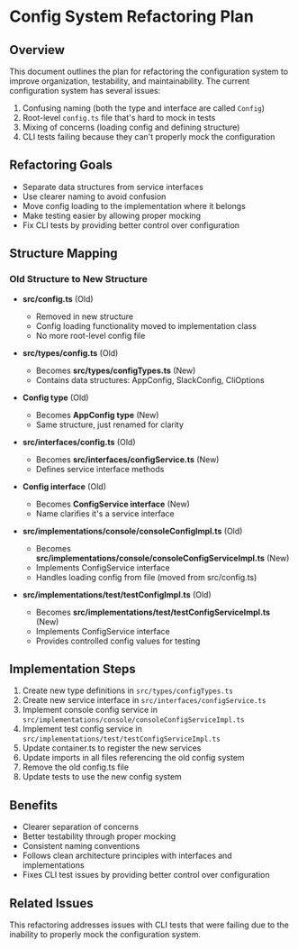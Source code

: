# Config System Refactoring Plan

## Overview

This document outlines the plan for refactoring the configuration system to improve organization, testability, and maintainability. The current configuration system has several issues:

1. Confusing naming (both the type and interface are called `Config`)
2. Root-level `config.ts` file that's hard to mock in tests
3. Mixing of concerns (loading config and defining structure)
4. CLI tests failing because they can't properly mock the configuration

## Refactoring Goals

- Separate data structures from service interfaces
- Use clearer naming to avoid confusion
- Move config loading to the implementation where it belongs
- Make testing easier by allowing proper mocking
- Fix CLI tests by providing better control over configuration

## Structure Mapping

### Old Structure to New Structure

* **src/config.ts** (Old)
  * Removed in new structure
  * Config loading functionality moved to implementation class
  * No more root-level config file

* **src/types/config.ts** (Old)
  * Becomes **src/types/configTypes.ts** (New)
  * Contains data structures: AppConfig, SlackConfig, CliOptions

* **Config type** (Old)
  * Becomes **AppConfig type** (New)
  * Same structure, just renamed for clarity

* **src/interfaces/config.ts** (Old)
  * Becomes **src/interfaces/configService.ts** (New)
  * Defines service interface methods

* **Config interface** (Old)
  * Becomes **ConfigService interface** (New)
  * Name clarifies it's a service interface

* **src/implementations/console/consoleConfigImpl.ts** (Old)
  * Becomes **src/implementations/console/consoleConfigServiceImpl.ts** (New)
  * Implements ConfigService interface
  * Handles loading config from file (moved from src/config.ts)

* **src/implementations/test/testConfigImpl.ts** (Old)
  * Becomes **src/implementations/test/testConfigServiceImpl.ts** (New)
  * Implements ConfigService interface
  * Provides controlled config values for testing

## Implementation Steps

1. Create new type definitions in `src/types/configTypes.ts`
2. Create new service interface in `src/interfaces/configService.ts`
3. Implement console config service in `src/implementations/console/consoleConfigServiceImpl.ts`
4. Implement test config service in `src/implementations/test/testConfigServiceImpl.ts`
5. Update container.ts to register the new services
6. Update imports in all files referencing the old config system
7. Remove the old config.ts file
8. Update tests to use the new config system

## Benefits

- Clearer separation of concerns
- Better testability through proper mocking
- Consistent naming conventions
- Follows clean architecture principles with interfaces and implementations
- Fixes CLI test issues by providing better control over configuration

## Related Issues

This refactoring addresses issues with CLI tests that were failing due to the inability to properly mock the configuration system.

